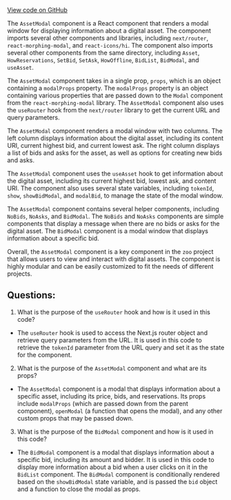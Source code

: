 [View code on GitHub](zoo-labs/zoo/blob/master/core/src/marketplace/AssetModal.tsx)

The `AssetModal` component is a React component that renders a modal window for displaying information about a digital asset. The component imports several other components and libraries, including `next/router`, `react-morphing-modal`, and `react-icons/hi`. The component also imports several other components from the same directory, including `Asset`, `HowReservations`, `SetBid`, `SetAsk`, `HowOffline`, `BidList`, `BidModal`, and `useAsset`.

The `AssetModal` component takes in a single prop, `props`, which is an object containing a `modalProps` property. The `modalProps` property is an object containing various properties that are passed down to the `Modal` component from the `react-morphing-modal` library. The `AssetModal` component also uses the `useRouter` hook from the `next/router` library to get the current URL and query parameters.

The `AssetModal` component renders a modal window with two columns. The left column displays information about the digital asset, including its content URI, current highest bid, and current lowest ask. The right column displays a list of bids and asks for the asset, as well as options for creating new bids and asks.

The `AssetModal` component uses the `useAsset` hook to get information about the digital asset, including its current highest bid, lowest ask, and content URI. The component also uses several state variables, including `tokenId`, `show`, `showBidModal`, and `modalBid`, to manage the state of the modal window.

The `AssetModal` component contains several helper components, including `NoBids`, `NoAsks`, and `BidModal`. The `NoBids` and `NoAsks` components are simple components that display a message when there are no bids or asks for the digital asset. The `BidModal` component is a modal window that displays information about a specific bid.

Overall, the `AssetModal` component is a key component in the `zoo` project that allows users to view and interact with digital assets. The component is highly modular and can be easily customized to fit the needs of different projects.
## Questions: 
 1. What is the purpose of the `useRouter` hook and how is it used in this code?
- The `useRouter` hook is used to access the Next.js router object and retrieve query parameters from the URL. It is used in this code to retrieve the `tokenId` parameter from the URL query and set it as the state for the component.

2. What is the purpose of the `AssetModal` component and what are its props?
- The `AssetModal` component is a modal that displays information about a specific asset, including its price, bids, and reservations. Its props include `modalProps` (which are passed down from the parent component), `openModal` (a function that opens the modal), and any other custom props that may be passed down.

3. What is the purpose of the `BidModal` component and how is it used in this code?
- The `BidModal` component is a modal that displays information about a specific bid, including its amount and bidder. It is used in this code to display more information about a bid when a user clicks on it in the `BidList` component. The `BidModal` component is conditionally rendered based on the `showBidModal` state variable, and is passed the `bid` object and a function to close the modal as props.